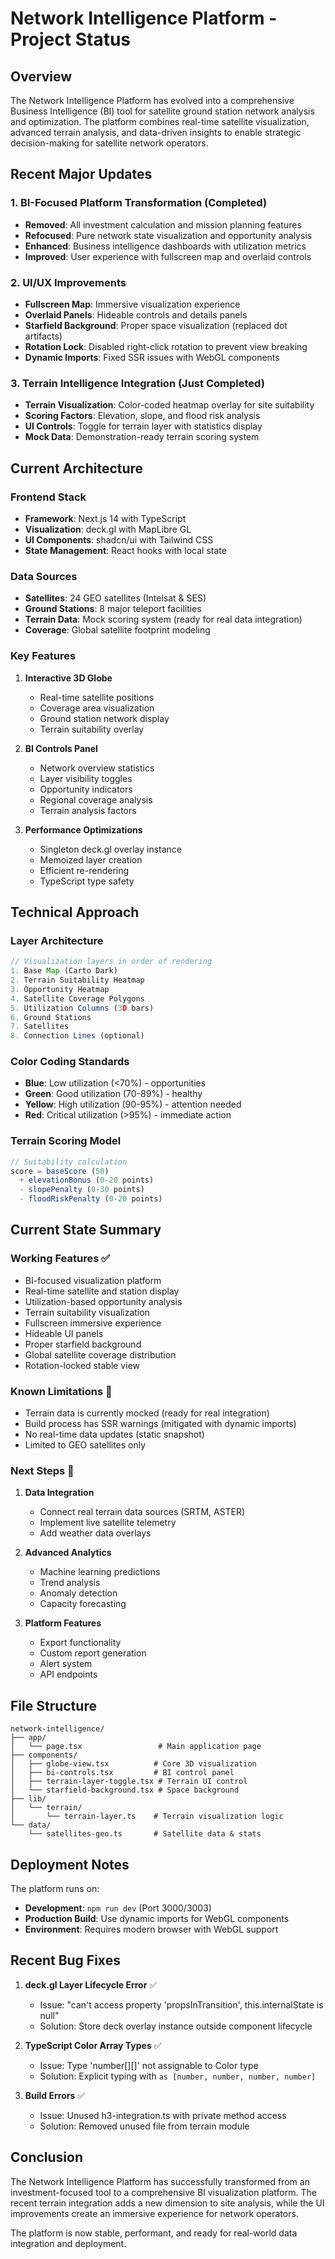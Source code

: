 # Network Intelligence Platform - Project Status

## Overview

The Network Intelligence Platform has evolved into a comprehensive Business Intelligence (BI) tool for satellite ground station network analysis and optimization. The platform combines real-time satellite visualization, advanced terrain analysis, and data-driven insights to enable strategic decision-making for satellite network operators.

## Recent Major Updates

### 1. BI-Focused Platform Transformation (Completed)
- **Removed**: All investment calculation and mission planning features
- **Refocused**: Pure network state visualization and opportunity analysis
- **Enhanced**: Business intelligence dashboards with utilization metrics
- **Improved**: User experience with fullscreen map and overlaid controls

### 2. UI/UX Improvements
- **Fullscreen Map**: Immersive visualization experience
- **Overlaid Panels**: Hideable controls and details panels
- **Starfield Background**: Proper space visualization (replaced dot artifacts)
- **Rotation Lock**: Disabled right-click rotation to prevent view breaking
- **Dynamic Imports**: Fixed SSR issues with WebGL components

### 3. Terrain Intelligence Integration (Just Completed)
- **Terrain Visualization**: Color-coded heatmap overlay for site suitability
- **Scoring Factors**: Elevation, slope, and flood risk analysis
- **UI Controls**: Toggle for terrain layer with statistics display
- **Mock Data**: Demonstration-ready terrain scoring system

## Current Architecture

### Frontend Stack
- **Framework**: Next.js 14 with TypeScript
- **Visualization**: deck.gl with MapLibre GL
- **UI Components**: shadcn/ui with Tailwind CSS
- **State Management**: React hooks with local state

### Data Sources
- **Satellites**: 24 GEO satellites (Intelsat & SES)
- **Ground Stations**: 8 major teleport facilities
- **Terrain Data**: Mock scoring system (ready for real data integration)
- **Coverage**: Global satellite footprint modeling

### Key Features
1. **Interactive 3D Globe**
   - Real-time satellite positions
   - Coverage area visualization
   - Ground station network display
   - Terrain suitability overlay

2. **BI Controls Panel**
   - Network overview statistics
   - Layer visibility toggles
   - Opportunity indicators
   - Regional coverage analysis
   - Terrain analysis factors

3. **Performance Optimizations**
   - Singleton deck.gl overlay instance
   - Memoized layer creation
   - Efficient re-rendering
   - TypeScript type safety

## Technical Approach

### Layer Architecture
```typescript
// Visualization layers in order of rendering
1. Base Map (Carto Dark)
2. Terrain Suitability Heatmap
3. Opportunity Heatmap
4. Satellite Coverage Polygons
5. Utilization Columns (3D bars)
6. Ground Stations
7. Satellites
8. Connection Lines (optional)
```

### Color Coding Standards
- **Blue**: Low utilization (<70%) - opportunities
- **Green**: Good utilization (70-89%) - healthy
- **Yellow**: High utilization (90-95%) - attention needed
- **Red**: Critical utilization (>95%) - immediate action

### Terrain Scoring Model
```javascript
// Suitability calculation
score = baseScore (50)
  + elevationBonus (0-20 points)
  - slopePenalty (0-30 points)
  - floodRiskPenalty (0-20 points)
```

## Current State Summary

### Working Features ✅
- BI-focused visualization platform
- Real-time satellite and station display
- Utilization-based opportunity analysis
- Terrain suitability visualization
- Fullscreen immersive experience
- Hideable UI panels
- Proper starfield background
- Global satellite coverage distribution
- Rotation-locked stable view

### Known Limitations 🔄
- Terrain data is currently mocked (ready for real integration)
- Build process has SSR warnings (mitigated with dynamic imports)
- No real-time data updates (static snapshot)
- Limited to GEO satellites only

### Next Steps 🚀
1. **Data Integration**
   - Connect real terrain data sources (SRTM, ASTER)
   - Implement live satellite telemetry
   - Add weather data overlays

2. **Advanced Analytics**
   - Machine learning predictions
   - Trend analysis
   - Anomaly detection
   - Capacity forecasting

3. **Platform Features**
   - Export functionality
   - Custom report generation
   - Alert system
   - API endpoints

## File Structure
```
network-intelligence/
├── app/
│   └── page.tsx                 # Main application page
├── components/
│   ├── globe-view.tsx          # Core 3D visualization
│   ├── bi-controls.tsx         # BI control panel
│   ├── terrain-layer-toggle.tsx # Terrain UI control
│   └── starfield-background.tsx # Space background
├── lib/
│   └── terrain/
│       └── terrain-layer.ts    # Terrain visualization logic
└── data/
    └── satellites-geo.ts       # Satellite data & stats
```

## Deployment Notes

The platform runs on:
- **Development**: `npm run dev` (Port 3000/3003)
- **Production Build**: Use dynamic imports for WebGL components
- **Environment**: Requires modern browser with WebGL support

## Recent Bug Fixes

1. **deck.gl Layer Lifecycle Error** ✅
   - Issue: "can't access property 'propsInTransition', this.internalState is null"
   - Solution: Store deck overlay instance outside component lifecycle

2. **TypeScript Color Array Types** ✅
   - Issue: Type 'number[][]' not assignable to Color type
   - Solution: Explicit typing with `as [number, number, number, number]`

3. **Build Errors** ✅
   - Issue: Unused h3-integration.ts with private method access
   - Solution: Removed unused file from terrain module

## Conclusion

The Network Intelligence Platform has successfully transformed from an investment-focused tool to a comprehensive BI visualization platform. The recent terrain integration adds a new dimension to site analysis, while the UI improvements create an immersive experience for network operators.

The platform is now stable, performant, and ready for real-world data integration and deployment.